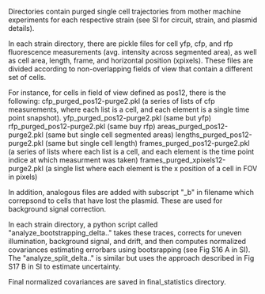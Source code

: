 Directories contain purged single cell trajectories from mother machine experiments for each respective strain (see SI for circuit, strain, and plasmid details). 

In each strain directory, there are pickle files for cell yfp, cfp, and rfp fluorescence measurements (avg. intensity across segmented area), 
as well as cell area, length, frame, and horizontal position (xpixels). These files are divided according to non-overlapping fields of view that 
contain a different set of cells. 

For instance, for cells in field of view defined as pos12, there is the following:
cfp_purged_pos12-purge2.pkl (a series of lists of cfp measurements, where each list is a cell, and each element is a single time point snapshot).
yfp_purged_pos12-purge2.pkl (same but yfp)
rfp_purged_pos12-purge2.pkl (same buy rfp)
areas_purged_pos12-purge2.pkl (same but single cell segmented areas)
lengths_purged_pos12-purge2.pkl (same but single cell length)
frames_purged_pos12-purge2.pkl (a series of lists where each list is a cell, and each element is the time point indice at which measurment was taken)
frames_purged_xpixels12-purge2.pkl (a single list where each element is the x position of a cell in FOV in pixels)

In addition, analogous files are added with subscript "_b" in filename which correpsond to cells that have lost the plasmid. These are used 
for background signal correction. 

In each strain directory, a python script called "analyze_bootstrapping_delta.." takes these traces, corrects for uneven illumination, 
background signal, and drift, and then computes normalized covariances estimating errorbars using bootsrapping (see Fig S16 A in SI). 
The "analyze_split_delta.." is similar but uses the approach described in Fig S17 B in SI to estimate uncertainty. 

Final normalized covariances are saved in final_statistics directory. 
